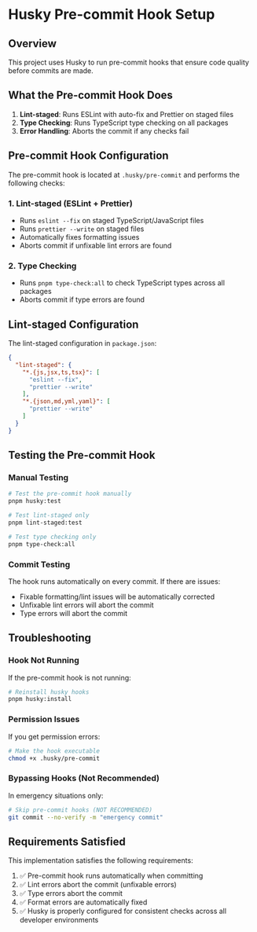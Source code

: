 # Husky Pre-commit Hook Setup

## Overview

This project uses Husky to run pre-commit hooks that ensure code quality before commits are made.

## What the Pre-commit Hook Does

1. **Lint-staged**: Runs ESLint with auto-fix and Prettier on staged files
2. **Type Checking**: Runs TypeScript type checking on all packages
3. **Error Handling**: Aborts the commit if any checks fail

## Pre-commit Hook Configuration

The pre-commit hook is located at `.husky/pre-commit` and performs the following checks:

### 1. Lint-staged (ESLint + Prettier)

- Runs `eslint --fix` on staged TypeScript/JavaScript files
- Runs `prettier --write` on staged files
- Automatically fixes formatting issues
- Aborts commit if unfixable lint errors are found

### 2. Type Checking

- Runs `pnpm type-check:all` to check TypeScript types across all packages
- Aborts commit if type errors are found

## Lint-staged Configuration

The lint-staged configuration in `package.json`:

```json
{
  "lint-staged": {
    "*.{js,jsx,ts,tsx}": [
      "eslint --fix",
      "prettier --write"
    ],
    "*.{json,md,yml,yaml}": [
      "prettier --write"
    ]
  }
}
```

## Testing the Pre-commit Hook

### Manual Testing

```bash
# Test the pre-commit hook manually
pnpm husky:test

# Test lint-staged only
pnpm lint-staged:test

# Test type checking only
pnpm type-check:all
```

### Commit Testing

The hook runs automatically on every commit. If there are issues:

- Fixable formatting/lint issues will be automatically corrected
- Unfixable lint errors will abort the commit
- Type errors will abort the commit

## Troubleshooting

### Hook Not Running

If the pre-commit hook is not running:

```bash
# Reinstall husky hooks
pnpm husky:install
```

### Permission Issues

If you get permission errors:

```bash
# Make the hook executable
chmod +x .husky/pre-commit
```

### Bypassing Hooks (Not Recommended)

In emergency situations only:

```bash
# Skip pre-commit hooks (NOT RECOMMENDED)
git commit --no-verify -m "emergency commit"
```

## Requirements Satisfied

This implementation satisfies the following requirements:

1. ✅ Pre-commit hook runs automatically when committing
2. ✅ Lint errors abort the commit (unfixable errors)
3. ✅ Type errors abort the commit
4. ✅ Format errors are automatically fixed
5. ✅ Husky is properly configured for consistent checks across all developer environments
